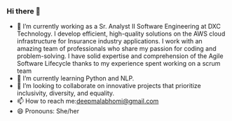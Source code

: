 ### Hi there 👋
- 🔭 I’m currently working as a Sr. Analyst II Software Engineering at DXC Technology. I develop efficient, high-quality solutions on the AWS cloud infrastructure for Insurance industry applications. I work with an amazing team of professionals who share my passion for coding and problem-solving. I have solid expertise and comprehension of the Agile Software Lifecycle thanks to my experience spent working on a scrum team 
- 🌱 I’m currently learning Python and NLP.
- 👯 I’m looking to collaborate on innovative projects that prioritize inclusivity, diversity, and equality.
- 📫 How to reach me:deepmalabhomi@gmail.com
- 😄 Pronouns: She/her


<!--
**deepmalaa/deepmalaa** is a ✨ _special_ ✨ repository because its `README.md` (this file) appears on your GitHub profile.

Here are some ideas to get you started:

- 🔭 I’m currently working on ...
- 🌱 I’m currently learning ...
- 👯 I’m looking to collaborate on ...
- 🤔 I’m looking for help with ...
- 💬 Ask me about ...
- 📫 How to reach me: ...
- 😄 Pronouns: ...
- ⚡ Fun fact: ...
-->
